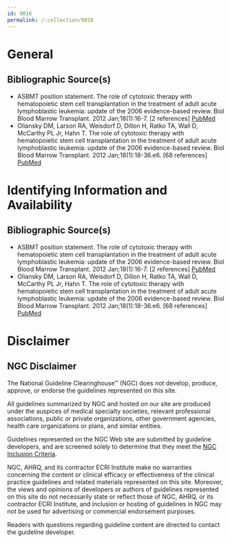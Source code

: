 ```yaml
---
id: 9016
permalink: /:collection/9016
---
```


# General

## Bibliographic Source(s)

- ASBMT position statement. The role of cytotoxic therapy with hematopoietic stem cell transplantation in the treatment of adult acute lymphoblastic leukemia: update of the 2006 evidence-based review. Biol Blood Marrow Transplant. 2012 Jan;18(1):16-7. [2 references] [ PubMed ](http://www.ncbi.nlm.nih.gov/entrez/query.fcgi?cmd=Retrieve&db=pubmed&dopt=Abstract&list_uids=21963620)
- Oliansky DM, Larson RA, Weisdorf D, Dillon H, Ratko TA, Wall D, McCarthy PL Jr, Hahn T. The role of cytotoxic therapy with hematopoietic stem cell transplantation in the treatment of adult acute lymphoblastic leukemia: update of the 2006 evidence-based review. Biol Blood Marrow Transplant. 2012 Jan;18(1):18-36.e6. [68 references] [ PubMed ](http://www.ncbi.nlm.nih.gov/entrez/query.fcgi?cmd=Retrieve&db=pubmed&dopt=Abstract&list_uids=21803017)

# Identifying Information and Availability

## Bibliographic Source(s)

- ASBMT position statement. The role of cytotoxic therapy with hematopoietic stem cell transplantation in the treatment of adult acute lymphoblastic leukemia: update of the 2006 evidence-based review. Biol Blood Marrow Transplant. 2012 Jan;18(1):16-7. [2 references] [ PubMed ](http://www.ncbi.nlm.nih.gov/entrez/query.fcgi?cmd=Retrieve&db=pubmed&dopt=Abstract&list_uids=21963620)
- Oliansky DM, Larson RA, Weisdorf D, Dillon H, Ratko TA, Wall D, McCarthy PL Jr, Hahn T. The role of cytotoxic therapy with hematopoietic stem cell transplantation in the treatment of adult acute lymphoblastic leukemia: update of the 2006 evidence-based review. Biol Blood Marrow Transplant. 2012 Jan;18(1):18-36.e6. [68 references] [ PubMed ](http://www.ncbi.nlm.nih.gov/entrez/query.fcgi?cmd=Retrieve&db=pubmed&dopt=Abstract&list_uids=21803017)

# Disclaimer

## NGC Disclaimer

The National Guideline Clearinghouse™ (NGC) does not develop, produce, approve, or endorse the guidelines represented on this site.

All guidelines summarized by NGC and hosted on our site are produced under the auspices of medical specialty societies, relevant professional associations, public or private organizations, other government agencies, health care organizations or plans, and similar entities.

Guidelines represented on the NGC Web site are submitted by guideline developers, and are screened solely to determine that they meet the [NGC Inclusion Criteria](/help-and-about/summaries/inclusion-criteria).

NGC, AHRQ, and its contractor ECRI Institute make no warranties concerning the content or clinical efficacy or effectiveness of the clinical practice guidelines and related materials represented on this site. Moreover, the views and opinions of developers or authors of guidelines represented on this site do not necessarily state or reflect those of NGC, AHRQ, or its contractor ECRI Institute, and inclusion or hosting of guidelines in NGC may not be used for advertising or commercial endorsement purposes.

Readers with questions regarding guideline content are directed to contact the guideline developer.

